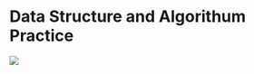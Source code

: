 # Data Structure and Algorithum Practice

![](https://travis-ci.org/andyhuzhill/DataStructureAndAlgorithum.svg?branch=master)
